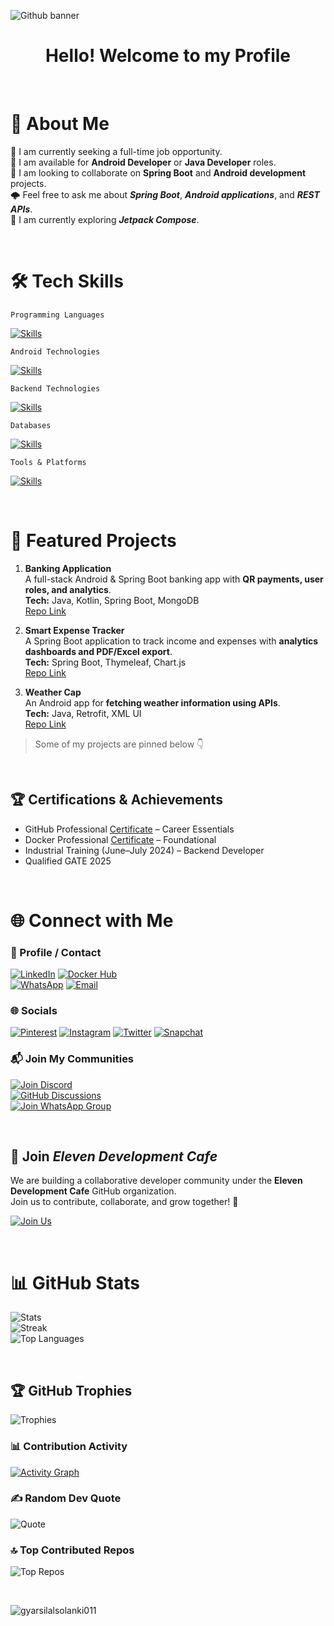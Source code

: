 ![Github banner](https://github.com/user-attachments/assets/4c23c615-ec32-4e65-9eac-b60e481f73fa)

<h1 align="center">
Hello! Welcome to my Profile
</h1>

<br/>

# 💫 About Me
🔭 I am currently seeking a full-time job opportunity.  
👯 I am available for **Android Developer** or **Java Developer** roles.  
🤝 I am looking to collaborate on **Spring Boot** and **Android development** projects.  
🌩️ Feel free to ask me about _**Spring Boot**_, _**Android applications**_, and _**REST APIs**_.  
🌱 I am currently exploring _**Jetpack Compose**_.

<br/>

# 🛠️ Tech Skills

`Programming Languages` 

[![Skills](https://skillicons.dev/icons?i=java,kotlin,dart,c,cpp&theme=dark)]()

`Android Technologies`

[![Skills](https://skillicons.dev/icons?i=androidstudio,materialui,redis,kafka,gradle&theme=dark)]()

`Backend Technologies`  

[![Skills](https://skillicons.dev/icons?i=spring,hibernate,docker,maven&theme=dark)]()

`Databases`  

[![Skills](https://skillicons.dev/icons?i=mysql,postgresql,mongodb,sqlite&theme=dark)]()

`Tools & Platforms` 

[![Skills](https://skillicons.dev/icons?i=vscode,idea,postman,git,github,firebase,githubactions,gitlab,railway&theme=dark)]()

<br/>

# 🌟 Featured Projects

1. **Banking Application**  
   A full-stack Android & Spring Boot banking app with **QR payments, user roles, and analytics**.  
   **Tech:** Java, Kotlin, Spring Boot, MongoDB  
   [Repo Link](https://github.com/gyarsilalsolanki011/banking-application)

2. **Smart Expense Tracker**  
   A Spring Boot application to track income and expenses with **analytics dashboards and PDF/Excel export**.  
   **Tech:** Spring Boot, Thymeleaf, Chart.js  
   [Repo Link](https://github.com/gyarsilalsolanki011/smart-expense-tracker)

3. **Weather Cap**  
   An Android app for **fetching weather information using APIs**.  
   **Tech:** Java, Retrofit, XML UI  
   [Repo Link](https://github.com/gyarsilalsolanki011/weather-cap)

> Some of my projects are pinned below 👇

<br/>

## 🏆 Certifications & Achievements
- GitHub Professional [Certificate](https://www.linkedin.com/learning/certificates/30bc416d905dc4bee7d237d645553826554edb8f8ea7a738d8ca8f8122d3a64f?trk=share_certificate) – Career Essentials  
- Docker Professional [Certificate](https://www.linkedin.com/learning/certificates/f85d0185e63c3c5b2f0c35b1f0ebc5c01b8a8793186581f1054abffaed65c66c?trk=share_certificate) – Foundational  
- Industrial Training (June–July 2024) – Backend Developer  
- Qualified GATE 2025  

<br/>

# 🌐 Connect with Me

### 💼 Profile / Contact
[![LinkedIn](https://img.shields.io/badge/LinkedIn-Profile-blue?logo=linkedin&style=for-the-badge)](https://www.linkedin.com/in/gyarsilal-solanki/)
[![Docker Hub](https://img.shields.io/badge/DockerHub-Profile-blue?logo=docker&style=for-the-badge)](https://hub.docker.com/u/gyarsilalsolanki011)<br/> 
[![WhatsApp](https://img.shields.io/badge/WhatsApp-Chat-green?logo=whatsapp&style=for-the-badge)](https://api.whatsapp.com/send/?phone=917620824421) 
[![Email](https://img.shields.io/badge/Email-gyarsilalsolanki.dev%40gmail.com-red?logo=gmail&style=for-the-badge)](mailto:gyarsilanki.dev@gmail.com) 

### 🌐 Socials
[![Pinterest](https://img.shields.io/badge/Pinterest-%23BD081C.svg?logo=Pinterest&logoColor=white&style=for-the-badge)](https://in.pinterest.com/gyarsilalsolanki011) 
[![Instagram](https://img.shields.io/badge/Instagram-%23E4405F.svg?logo=Instagram&logoColor=white&style=for-the-badge)](https://instagram.com/itz_gsl_tiger) 
[![Twitter](https://img.shields.io/badge/Twitter-%231DA1F2.svg?logo=Twitter&logoColor=white&style=for-the-badge)](https://x.com/Itz_gsl_tiger) 
[![Snapchat](https://img.shields.io/badge/Snapchat-%23FFFC00.svg?logo=Snapchat&logoColor=black&style=for-the-badge)](https://www.snapchat.com/add/itz_gsltiger?share_id=7OCVgTGQWSg&locale=en-GB) 

### 📬 Join My Communities
[![Join Discord](https://img.shields.io/discord/1405808666179014697?color=4CBB17&label=Join%20Us%20on%20Discord&logo=discord&logoColor=white&style=for-the-badge)](https://discord.gg/Zrc9x3ts)  
[![GitHub Discussions](https://img.shields.io/badge/GitHub-Discussions-black?style=for-the-badge&logo=github)](https://github.com/eleven-dev-cafe/cafe-talks/discussions)  
[![Join WhatsApp Group](https://img.shields.io/badge/WhatsApp-Join-green?logo=whatsapp&style=for-the-badge)](https://chat.whatsapp.com/Fzt4KispCmk0seaPgSvkyX) 

<br/>

## 🍵 Join ***Eleven Development Cafe***
We are building a collaborative developer community under the **Eleven Development Cafe** GitHub organization.  
Join us to contribute, collaborate, and grow together! 🚀  

[![Join Us](https://img.shields.io/badge/Join%20Eleven%20Dev%20Cafe-GitHub%20Org-black?style=for-the-badge&logo=github)](https://github.com/orgs/eleven-dev-cafe)

<br/>

# 📊 GitHub Stats
![Stats](https://github-readme-stats.vercel.app/api?username=gyarsilalsolanki011&show_icons=true&theme=tokyonight&hide_border=true&include_all_commits=false&count_private=false)  
![Streak](https://github-readme-streak-stats.herokuapp.com/?user=gyarsilalsolanki011&theme=tokyonight&hide_border=true)  
![Top Languages](https://github-readme-stats.vercel.app/api/top-langs/?username=gyarsilalsolanki011&theme=tokyonight&hide_border=true&include_all_commits=false&count_private=false&layout=compact)

<br/>

## 🏆 GitHub Trophies
![Trophies](https://github-profile-trophy.vercel.app/?username=gyarsilalsolanki011&show_icons=true&theme=radical&no-frame=true&no-bg=false&margin-w=4)

### 📊 Contribution Activity
[![Activity Graph](https://github-readme-activity-graph.vercel.app/graph?username=gyarsilalsolanki011&bg_color=0d1117&color=ffffff&line=00e676&point=ffffff&area=true)](https://github.com/ashutosh00710/github-readme-activity-graph)

### ✍️ Random Dev Quote
![Quote](https://quotes-github-readme.vercel.app/api?type=horizontal&theme=tokyonight)

### 🔝 Top Contributed Repos
![Top Repos](https://github-contributor-stats.vercel.app/api?username=gyarsilalsolanki011&limit=5&theme=tokyonight&combine_all_yearly_contributions=true)

<br/>

<p align="left"> <img src="https://komarev.com/ghpvc/?username=gyarsilalsolanki011&label=Profile%20views&color=4CBB17&style=flat" alt="gyarsilalsolanki011" /> </p>

<!-- Proudly created with GPRM ( https://gprm.itsvg.in ) -->
